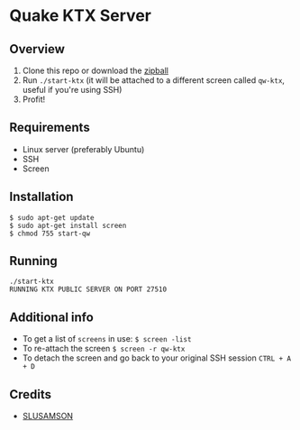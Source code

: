 # Quake KTX Server

## Overview
1. Clone this repo or download the [zipball](https://github.com/rictorres/quake1-ktx/archive/master.zip)
2. Run `./start-ktx` (it will be attached to a different screen called `qw-ktx`, useful if you're using SSH)
3. Profit!


## Requirements
- Linux server (preferably Ubuntu)
- SSH
- Screen


## Installation

```
$ sudo apt-get update
$ sudo apt-get install screen
$ chmod 755 start-qw
```


## Running

```
./start-ktx
RUNNING KTX PUBLIC SERVER ON PORT 27510
```


## Additional info

- To get a list of `screens` in use:
  `$ screen -list`
- To re-attach the screen
  `$ screen -r qw-ktx`
- To detach the screen and go back to your original SSH session
  `CTRL + A + D`


## Credits
- [SLUSAMSON](http://www.bluemunkey.com/?p=124)